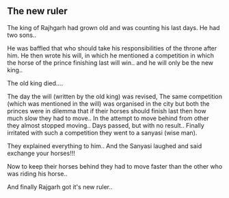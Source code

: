## The new ruler

The king of Rajhgarh had grown old and was counting his last days. He had two sons..

 He was baffled that who should take his responsibilities of the throne after him.   He then wrote his will, in which he mentioned a competition in which the horse of the prince finishing last will win.. and he will only be the new king..

The old king died.... 

The day the will (written by the old king) was revised, The same  competition (which was mentioned in the will)  was organised  in the city but both the princes were in dilemma that if their horses should finish last then how much slow they had to move.. 
In the attempt to move behind from other they almost stopped moving..
Days passed, but with no result..
Finally irritated with such a competition they went to a sanyasi (wise man).

They explained everything to him.. And the Sanyasi laughed and said exchange your horses!!!

Now to keep their horses behind they had to move faster than the other who was riding his horse..

And finally Rajgarh got it's new ruler..
